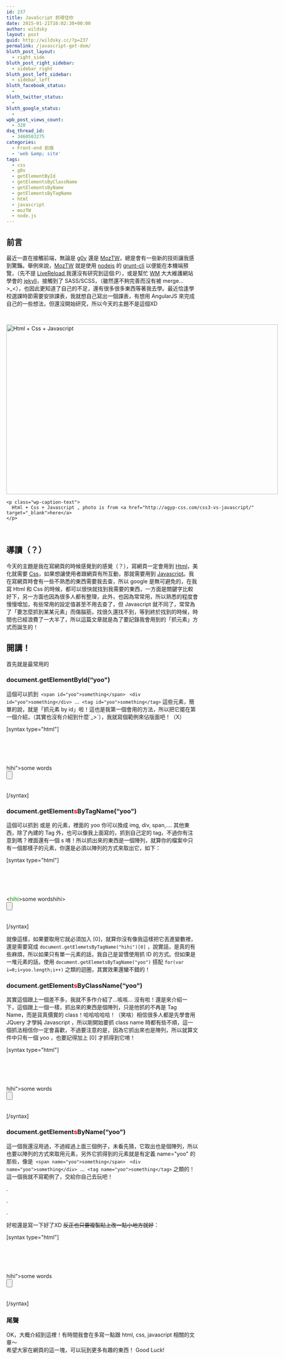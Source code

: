 ```yaml
---
id: 237
title: JavaScript 抓得住你
date: 2015-01-21T16:02:30+00:00
author: wildsky
layout: post
guid: http://wildsky.cc/?p=237
permalink: /javascript-get-dom/
bluth_post_layout:
  - right_side
bluth_post_right_sidebar:
  - sidebar_right
bluth_post_left_sidebar:
  - sidebar_left
bluth_facebook_status:
  - 
bluth_twitter_status:
  - 
bluth_google_status:
  - 
wpb_post_views_count:
  - 320
dsq_thread_id:
  - 3460503275
categories:
  - Front-end 前端
  - 'web &amp; site'
tags:
  - css
  - g0v
  - getElementById
  - getElementsByClassName
  - getElementsByName
  - getElementsByTagName
  - html
  - javascript
  - mozTW
  - node.js
---
```

<div class="pf-content">
  <h2>
    前言
  </h2>
  
  <p>
    最近一直在接觸前端，無論是 <a href="http://g0v.tw/zh-TW/index.html" target="_blank">g0v</a> 還是 <a title="MozTW" href="http://moztw.org/" target="_blank">MozTW</a>，總是會有一些新的技術讓我感到驚豔。舉例來說，<a title="MozTW" href="http://moztw.org/" target="_blank">MozTW</a> 就是使用 <a title="nodejs" href="http://nodejs.org/" target="_blank">nodejs</a> 的 <a href="http://gruntjs.com/getting-started" target="_blank">grunt-cli</a> 以便能在本機端預覽，（先不提 <a href="http://livereload.com/">LiveReload </a>我還沒有研究到這個:P），或是幫忙 <a href="http://blog.kidwm.net/" target="_blank">WM</a> 大大維護網站學會的 <a href="http://jekyllrb.com/" target="_blank">jekyll</a>，接觸到了 SASS/SCSS，（雖然還不夠完善而沒有被 merge…>_<），也因此更知道了自己的不足，還有很多很多東西等著我去學。最近恰逢學校選課時節需要安排課表，我就想自己寫出一個課表，有想用 AngularJS 來完成自己的一些想法，但還沒開始研究，所以今天的主題不是這個XD
  </p>
  
  <p>
    &nbsp;
  </p>
  
  <div style="width: 724px" class="wp-caption alignnone">
    <img src="https://i.imgur.com/fWrUQtY.jpg" alt="Html + Css + Javascript" width="714" height="446" />
    
    <p class="wp-caption-text">
      Html + Css + Javascript , photo is from <a href="http://agyp-css.com/css3-vs-javascript/" target="_blank">here</a>
    </p>
  </div>
  
  <p>
    <!--more-->
  </p>
  
  <p>
    &nbsp;
  </p>
  
  <h2>
    導讀（？）
  </h2>
  
  <p>
    今天的主題是我在寫網頁的時候感覺到的感覺（？），寫網頁一定會用到 <a href="https://developer.mozilla.org/zh-TW/docs/Web/HTML/HTML5" target="_blank">Html</a>，美化就需要 <a href="https://developer.mozilla.org/zh-TW/docs/Web/CSS/CSS3" target="_blank">Css</a>，如果想讓使用者跟網頁有所互動，那就需要用到 <a href="https://developer.mozilla.org/zh-TW/docs/Web/JavaScript" target="_blank">Javascript</a>。我在寫網頁時會有一些不熟悉的東西需要我去查，所以 google 是無可避免的，在我寫 Html 和 Css 的時候，都可以很快就找到我需要的東西，一方面是關鍵字比較好下，另一方面也因為很多人都有整理，此外，也因為常常用，所以熟悉的程度會慢慢增加，有些常用的設定值甚至不用去查了，但 Javascript 就不同了，常常為了「要怎麼抓到某某元素」而傷腦筋，找很久還找不到，等到終於找到的時候，時間也已經浪費了一大半了，所以這篇文章就是為了要記錄我會用到的「抓元素」方式而誕生的！
  </p>
  
  <h2>
    開講！
  </h2>
  
  <p>
    首先就是最常用的
  </p>
  
  <h3>
    document.getElementById(&#8220;yoo")
  </h3>
  
  <p>
    這個可以抓到<code> &lt;span id="yoo"&gt;something&lt;/span&gt;</code> <code> &lt;div id="yoo"&gt;something&lt;/div&gt;</code>  &#8230;<code> &lt;tag id="yoo"&gt;something&lt;/tag&gt;</code> 這些元素，簡單的說，就是「抓元素 by id」啦！這也是我第一個會用的方法，所以把它擺在第一個介紹，（其實也沒有介紹到什麼ˊ_>ˋ），我就寫個範例來佔版面吧！（X）
  </p>
  
  <p>
    [syntax type="html"]<!DOCTYPE html><br /> <head><br /> <title>yoo</title><br /> </head><br /> <script content="text/javascript" languege="javascript"><br /> function gethihi()<br /> {<br /> var hi = document.getElementById(&#8220;<span style="color: #008000;">hihi</span>&#8220;);<br /> console.log(hi);<br /> }<br /> </script><br /> <body><br /> <span id="<span style="color: #008000;">hihi</span>&#8220;>some words</span><br /> <input type="button" onclick="javascript:gethihi()"><br /> </body><br /> </html><br /> [/syntax]
  </p>
  
  <h3>
    document.getElement<span style="color: #ff0000;">s</span>ByTagName(&#8220;yoo")
  </h3>
  
  <p>
    這個可以抓到 <yoo></yoo> 或是 <yoo /> 的元素，裡面的 yoo 你可以換成 img, div, span,&#8230;. 其他東西，除了內建的 Tag 外，也可以像我上面寫的，抓到自己定的 tag，不過你有注意到嗎？裡面還有一個 s 唷！所以抓出來的東西是一個陣列，就算你的檔案中只有一個那樣子的元素，你還是必須以陣列的方式來取出它，如下：
  </p>
  
  <p>
    [syntax type="html"]<!DOCTYPE html><br /> <head><br /> <title>yoo</title><br /> </head><br /> <script content="text/javascript" languege="javascript"><br /> function gethihi()<br /> {<br /> var hi = document.getElementsByTagName(&#8220;<span style="color: #008000;">hihi</span>&#8220;);<br /> console.log(hi<span style="color: #ff0000;">[0]</span>);<br /> }<br /> </script><br /> <body><br /> <<span style="color: #008000;">hihi</span>>some words</<span style="color: #008000;">hihi</span>><br /> <input type="button" onclick="javascript:gethihi()"><br /> </body><br /> </html><br /> [/syntax]
  </p>
  
  <p>
    就像這樣，如果要取用它就必須加入 [0]，就算你沒有像我這樣把它丟進變數裡，還是需要寫成 <code>document.getElemetsByTagName("hihi")[0]</code> ，說實話，是真的有些麻煩，所以如果只有單一元素的話，我自己是習慣使用抓 ID 的方式。但如果是一堆元素的話，使用 <code>document.getElemetsByTagName("yoo")</code> 搭配 <code>for(var i=0;i&lt;yoo.length;i++)</code> 之類的迴圈，其實效果還蠻不錯的！
  </p>
  
  <h3>
    document.getElement<span style="color: #ff0000;">s</span>ByClassName(&#8220;yoo")
  </h3>
  
  <p>
    其實這個跟上一個差不多，我就不多作介紹了…咳咳… 沒有啦！還是來介紹一下，這個跟上一個一樣，抓出來的東西是個陣列，只是他抓的不再是 Tag Name，而是貨真價實的 class！哈哈哈哈哈！（笑啥）相信很多人都是先學會用 JQuery 才學純 Javascript ，所以剛開始要抓 class name 時都有些不順，這一個抓法相信你一定會喜歡，不過要注意的是，因為它抓出來也是陣列，所以就算文件中只有一個 yoo ，也要記得加上 [0] 才抓得到它唷！
  </p>
  
  <p>
    [syntax type="html"]<!DOCTYPE html><br /> <head><br /> <title>yoo</title><br /> </head><br /> <script content="text/javascript" languege="javascript"><br /> function gethihi()<br /> {<br /> var hi = document.getElementsByClassName(&#8220;<span style="color: #008000;">hihi</span>&#8220;);<br /> console.log(hi<span style="color: #ff0000;">[0]</span>);<br /> }<br /> </script><br /> <body><br /> <span class="<span style="color: #008000;">hihi</span>&#8220;>some words</span><br /> <input type="button" onclick="javascript:gethihi()"><br /> </body><br /> </html><br /> [/syntax]
  </p>
  
  <h3>
    document.getElement<span style="color: #ff0000;">s</span>ByName(&#8220;yoo")
  </h3>
  
  <p>
    這一個我還沒用過，不過經過上面三個例子，未看先猜，它取出也是個陣列，所以也要以陣列的方式來取用元素，另外它抓得到的元素就是有定義 name="yoo" 的那些，像是<code> &lt;span name="yoo"&gt;something&lt;/span&gt;</code> <code> &lt;div name="yoo"&gt;something&lt;/div&gt;</code>  &#8230;<code> &lt;tag name="yoo"&gt;something&lt;/tag&gt;</code> 之類的！這一個我就不寫範例了，交給你自己去玩吧！
  </p>
  
  <p>
    .
  </p>
  
  <p>
    .
  </p>
  
  <p>
    .
  </p>
  
  <p>
    好啦還是寫一下好了XD <del>反正也只要複製貼上改一點小地方就好</del>：
  </p>
  
  <p>
    [syntax type="html"]<!DOCTYPE html><br /> <head><br /> <title>yoo</title><br /> </head><br /> <script content="text/javascript" languege="javascript"><br /> function gethihi()<br /> {<br /> var hi = document.getElementsByName(&#8220;<span style="color: #008000;">hihi</span>&#8220;);<br /> console.log(hi<span style="color: #ff0000;">[0]</span>);<br /> }<br /> </script><br /> <body><br /> <span name="<span style="color: #008000;">hihi</span>&#8220;>some words</span><br /> <input type="button" onclick="javascript:gethihi()"><br /> </body><br /> </html><br /> [/syntax]
  </p>
  
  <h3>
    尾聲
  </h3>
  
  <p>
    OK，大概介紹到這裡！有時間我會在多寫一點跟 html, css, javascript 相關的文章～<br /> 希望大家在網頁的這一塊，可以玩到更多有趣的東西！ Good Luck!
  </p>
</div>